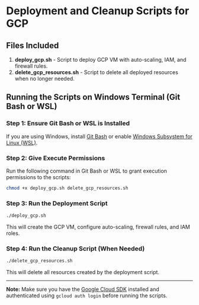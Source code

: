# Deployment and Cleanup Scripts for GCP

## Files Included
1. **deploy_gcp.sh** - Script to deploy GCP VM with auto-scaling, IAM, and firewall rules.
2. **delete_gcp_resources.sh** - Script to delete all deployed resources when no longer needed.

## Running the Scripts on Windows Terminal (Git Bash or WSL)

### **Step 1: Ensure Git Bash or WSL is Installed**
If you are using Windows, install [Git Bash](https://git-scm.com/downloads) or enable [Windows Subsystem for Linux (WSL)](https://docs.microsoft.com/en-us/windows/wsl/install).

### **Step 2: Give Execute Permissions**
Run the following command in Git Bash or WSL to grant execution permissions to the scripts:
```sh
chmod +x deploy_gcp.sh delete_gcp_resources.sh
```

### **Step 3: Run the Deployment Script**
```sh
./deploy_gcp.sh
```
This will create the GCP VM, configure auto-scaling, firewall rules, and IAM roles.

### **Step 4: Run the Cleanup Script (When Needed)**
```sh
./delete_gcp_resources.sh
```
This will delete all resources created by the deployment script.

---
**Note:** Make sure you have the [Google Cloud SDK](https://cloud.google.com/sdk/docs/install) installed and authenticated using `gcloud auth login` before running the scripts.

